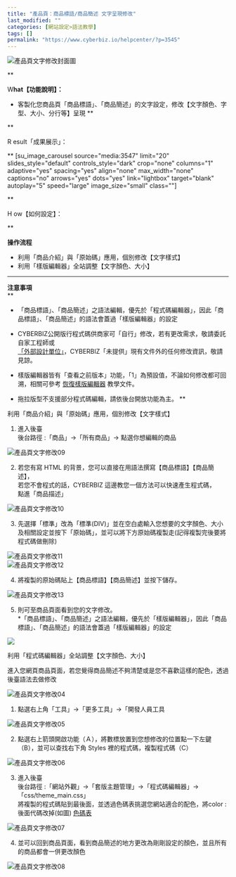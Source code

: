 ```yaml
---
title: "產品頁：商品標語/商品簡述 文字呈現修改"
last_modified: ""
categories: [網站設定>語法教學]
tags: []
permalink: "https://www.cyberbiz.io/helpcenter/?p=3545"
---
```


![產品頁文字修改封面圖](https://www.cyberbiz.io/support/wp-content/uploads/2021/07/產品頁文字修改封面圖.png)  

**

W**hat【功能說明】：**

* 客製化您商品頁「商品標語」、「商品簡述」的文字設定，修改【文字顏色、字型、大小、分行等】呈現
**

**

R esult「成果展示」：

** [su_image_carousel source="media:3547" limit="20" slides_style="default"
controls_style="dark" crop="none" columns="1" adaptive="yes" spacing="yes"
align="none" max_width="none" captions="no" arrows="yes" dots="yes"
link="lightbox" target="blank" autoplay="5" speed="large" image_size="small"
class=""]



**

H ow【如何設定】：

**

**操作流程**  


* 利用「商品介紹」與「原始碼」應用，個別修改【文字樣式】
* 利用「樣版編輯器」全站調整【文字顏色、大小】

****

**注意事項**  
**

* 「商品標語」、「商品簡述」之語法編輯，優先於「程式碼編輯器」，因此「商品標語」、「商品簡述」的語法會蓋過「樣版編輯器」的設定
* CYBERBIZ公開版行程式碼供商家可「自行」修改，若有更改需求，敬請委託自家工程師或  
[「外部設計單位」](https://docs.google.com/spreadsheets/d/1uvrqOE10xyMVPvUctgOw9HddT9wbty5ZCNnBQCpmlMI/edit?usp=sharing)，CYBERBIZ「未提供」現有文件外的任何修改資訊，敬請見諒。

* 樣版編輯器皆有「查看之前版本」功能，「1」為預設值，不論如何修改都可回溯，相關可參考 [恢復樣版編輯器](https://www.cyberbiz.io/helpcenter/?p=3474) 教學文件。 
* 拖拉版型不支援部分程式碼編輯，請依後台開放功能為主。
**


利用「商品介紹」與「原始碼」應用，個別修改【文字樣式】  


1. 進入後臺  
後台路徑 :「商品」→「所有商品」→ 點選你想編輯的商品  

![產品頁文字修改09](https://www.cyberbiz.io/support/wp-content/uploads/2021/07/產品頁文字修改09.png)

2. 若您有寫 HTML 的背景，您可以直接在用語法撰寫【商品標語】【商品簡述】，  
若您不會程式的話，CYBERBIZ 這邊教您一個方法可以快速產生程式碼，  
點進「商品描述」  

![產品頁文字修改10](https://www.cyberbiz.io/support/wp-content/uploads/2021/07/產品頁文字修改10.png)

3. 先選擇「標準」改為「標準(DIV)」並在空白處輸入您想要的文字顏色、大小及相關設定並按下「原始碼」，並可以將下方原始碼複製走(記得複製完後要將程式碼做刪除)   

![產品頁文字修改11](https://www.cyberbiz.io/support/wp-content/uploads/2021/07/產品頁文字修改11.png)  
![產品頁文字修改12](https://www.cyberbiz.io/support/wp-content/uploads/2021/07/產品頁文字修改12.png)

4. 將複製的原始碼貼上【商品標語】【商品簡述】並按下儲存。  

![產品頁文字修改13](https://www.cyberbiz.io/support/wp-content/uploads/2021/07/產品頁文字修改13.png)

5. 則可至商品頁面看到您的文字修改。  
*「商品標語」、「商品簡述」之語法編輯，優先於「樣版編輯器」，因此「商品標語」、「商品簡述」的語法會蓋過「樣版編輯器」的設定   

![](https://www.cyberbiz.io/support/wp-content/uploads/2021/07/產品頁文字修改14.png)

利用「程式碼編輯器」全站調整【文字顏色、大小】  

進入您網頁商品頁面，若您覺得商品簡述不夠清楚或是您不喜歡這樣的配色，透過後臺語法去做修改  

![產品頁文字修改04](https://www.cyberbiz.io/support/wp-content/uploads/2021/07/產品頁文字修改04.png)  


1. 點選右上角「工具」→「更多工具」→「開發人員工具  

![產品頁文字修改05](https://www.cyberbiz.io/support/wp-content/uploads/2021/07/產品頁文字修改05.png)

2. 點選右上箭頭開啟功能（Ａ），將數標放置到您想修改的位置點一下左鍵（B），並可以查找右下角 Styles 裡的程式碼，複製程式碼（C）   

![產品頁文字修改06](https://www.cyberbiz.io/support/wp-content/uploads/2021/07/產品頁文字修改06.png)

3. 進入後臺  
後台路徑 :「網站外觀」→「套版主題管理」→「程式碼編輯器」→「css/theme_main.css」  
將複製的程式碼貼到最後面，並透過色碼表挑選您網站適合的配色，將color : 後面代碼改掉(如圖)
[色碼表](https://www.ifreesite.com/color/)  

![產品頁文字修改07](https://www.cyberbiz.io/support/wp-content/uploads/2021/07/產品頁文字修改07.png)

4. 並可以回到商品頁面，看到商品簡述的地方更改為剛剛設定的顏色，並且所有的商品都會一併更改顏色  

![產品頁文字修改08](https://www.cyberbiz.io/support/wp-content/uploads/2021/07/產品頁文字修改08.png)




